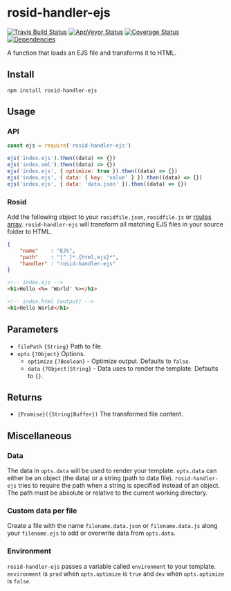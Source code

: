# rosid-handler-ejs

[![Travis Build Status](https://travis-ci.org/electerious/rosid-handler-ejs.svg?branch=master)](https://travis-ci.org/electerious/rosid-handler-ejs) [![AppVeyor Status](https://ci.appveyor.com/api/projects/status/6fxwnrdhoh7xw9n1?svg=true)](https://ci.appveyor.com/project/electerious/rosid-handler-ejs) [![Coverage Status](https://coveralls.io/repos/github/electerious/rosid-handler-ejs/badge.svg?branch=master)](https://coveralls.io/github/electerious/rosid-handler-ejs?branch=master)  [![Dependencies](https://david-dm.org/electerious/rosid-handler-ejs.svg)](https://david-dm.org/electerious/rosid-handler-ejs#info=dependencies)

A function that loads an EJS file and transforms it to HTML.

## Install

```
npm install rosid-handler-ejs
```

## Usage

### API

```js
const ejs = require('rosid-handler-ejs')

ejs('index.ejs').then((data) => {})
ejs('index.xml').then((data) => {})
ejs('index.ejs', { optimize: true }).then((data) => {})
ejs('index.ejs', { data: { key: 'value' } }).then((data) => {})
ejs('index.ejs', { data: 'data.json' }).then((data) => {})
```

### Rosid

Add the following object to your `rosidfile.json`, `rosidfile.js` or [routes array](https://github.com/electerious/Rosid#routes). `rosid-handler-ejs` will transform all matching EJS files in your source folder to HTML.

```json
{
	"name"    : "EJS",
	"path"    : "[^_]*.{html,ejs}*",
	"handler" : "rosid-handler-ejs"
}
```

```html
<!-- index.ejs -->
<h1>Hello <%= 'World' %></h1>
```

```html
<!-- index.html (output) -->
<h1>Hello World</h1>
```

## Parameters

- `filePath` `{String}` Path to file.
- `opts` `{?Object}` Options.
	- `optimize` `{?Boolean}` - Optimize output. Defaults to `false`.
	- `data` `{?Object|String}` - Data uses to render the template. Defaults to `{}`.

## Returns

- `{Promise}({String|Buffer})` The transformed file content.

## Miscellaneous

### Data

The data in `opts.data` will be used to render your template. `opts.data` can either be an object (the data) or a string (path to data file). `rosid-handler-ejs` tries to require the path when a string is specified instead of an object. The path must be absolute or relative to the current working directory.

### Custom data per file

Create a file with the name `filename.data.json` or `filename.data.js` along your `filename.ejs` to add or overwrite data from `opts.data`.

### Environment

`rosid-handler-ejs` passes a variable called `environment` to your template. `environment` is `prod` when `opts.optimize` is `true` and `dev` when `opts.optimize` is `false`.